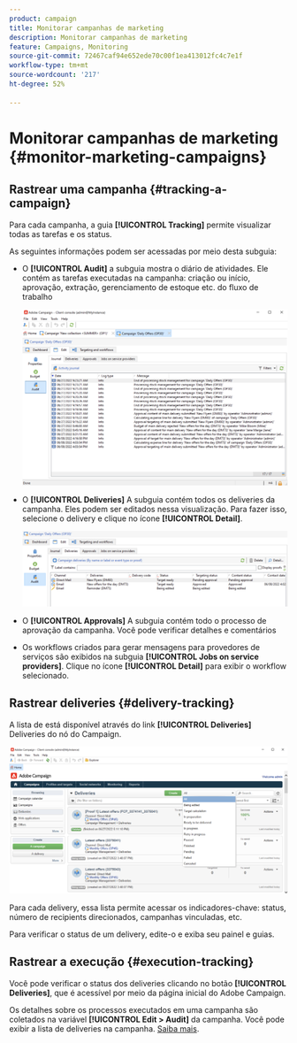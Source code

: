 ```yaml
---
product: campaign
title: Monitorar campanhas de marketing
description: Monitorar campanhas de marketing
feature: Campaigns, Monitoring
source-git-commit: 72467caf94e652ede70c00f1ea413012fc4c7e1f
workflow-type: tm+mt
source-wordcount: '217'
ht-degree: 52%

---
```


# Monitorar campanhas de marketing {#monitor-marketing-campaigns}

## Rastrear uma campanha {#tracking-a-campaign}

Para cada campanha, a guia **[!UICONTROL Tracking]** permite visualizar todas as tarefas e os status.

As seguintes informações podem ser acessadas por meio desta subguia:

* O **[!UICONTROL Audit]** a subguia mostra o diário de atividades. Ele contém as tarefas executadas na campanha: criação ou início, aprovação, extração, gerenciamento de estoque etc. do fluxo de trabalho

   ![](assets/campaign-audit-tab.png)

* O **[!UICONTROL Deliveries]** A subguia contém todos os deliveries da campanha. Eles podem ser editados nessa visualização. Para fazer isso, selecione o delivery e clique no ícone **[!UICONTROL Detail]**.

   ![](assets/campaign-delivery-tab.png)

* O **[!UICONTROL Approvals]** A subguia contém todo o processo de aprovação da campanha. Você pode verificar detalhes e comentários

* Os workflows criados para gerar mensagens para provedores de serviços são exibidos na subguia **[!UICONTROL Jobs on service providers]**. Clique no ícone **[!UICONTROL Detail]** para exibir o workflow selecionado.

## Rastrear deliveries {#delivery-tracking}

A lista de está disponível através do link **[!UICONTROL Deliveries]** Deliveries do nó do Campaign.

![](assets/filter-deliveries-from-homepage.png)

Para cada delivery, essa lista permite acessar os indicadores-chave: status, número de recipients direcionados, campanhas vinculadas, etc.

Para verificar o status de um delivery, edite-o e exiba seu painel e guias.

<!--
>[!NOTE]
>
>Information concerning delivery details is available in [this section](../../delivery/using/about-message-tracking.md) section.
-->

## Rastrear a execução {#execution-tracking}

Você pode verificar o status dos deliveries clicando no botão **[!UICONTROL Deliveries]**, que é acessível por meio da página inicial do Adobe Campaign.

Os detalhes sobre os processos executados em uma campanha são coletados na variável **[!UICONTROL Edit > Audit]** da campanha. Você pode exibir a lista de deliveries na campanha. [Saiba mais](#tracking-a-campaign).
